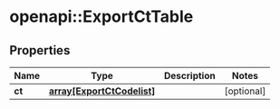 # openapi::ExportCtTable


## Properties
Name | Type | Description | Notes
------------ | ------------- | ------------- | -------------
**ct** | [**array[ExportCtCodelist]**](ExportCtCodelist.md) |  | [optional] 


